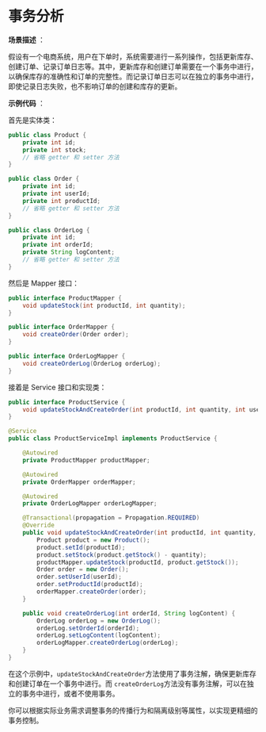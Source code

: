 # 事务分析


 **场景描述** ：

假设有一个电商系统，用户在下单时，系统需要进行一系列操作，包括更新库存、创建订单、记录订单日志等。其中，更新库存和创建订单需要在一个事务中进行，以确保库存的准确性和订单的完整性。而记录订单日志可以在独立的事务中进行，即使记录日志失败，也不影响订单的创建和库存的更新。

 **示例代码** ：

首先是实体类：

```java
public class Product {
    private int id;
    private int stock;
    // 省略 getter 和 setter 方法
}

public class Order {
    private int id;
    private int userId;
    private int productId;
    // 省略 getter 和 setter 方法
}

public class OrderLog {
    private int id;
    private int orderId;
    private String logContent;
    // 省略 getter 和 setter 方法
}
```

然后是 Mapper 接口：

```java
public interface ProductMapper {
    void updateStock(int productId, int quantity);
}

public interface OrderMapper {
    void createOrder(Order order);
}

public interface OrderLogMapper {
    void createOrderLog(OrderLog orderLog);
}
```

接着是 Service 接口和实现类：

```java
public interface ProductService {
    void updateStockAndCreateOrder(int productId, int quantity, int userId);
}

@Service
public class ProductServiceImpl implements ProductService {

    @Autowired
    private ProductMapper productMapper;

    @Autowired
    private OrderMapper orderMapper;

    @Autowired
    private OrderLogMapper orderLogMapper;

    @Transactional(propagation = Propagation.REQUIRED)
    @Override
    public void updateStockAndCreateOrder(int productId, int quantity, int userId) {
        Product product = new Product();
        product.setId(productId);
        product.setStock(product.getStock() - quantity);
        productMapper.updateStock(productId, product.getStock());
        Order order = new Order();
        order.setUserId(userId);
        order.setProductId(productId);
        orderMapper.createOrder(order);
    }

    public void createOrderLog(int orderId, String logContent) {
        OrderLog orderLog = new OrderLog();
        orderLog.setOrderId(orderId);
        orderLog.setLogContent(logContent);
        orderLogMapper.createOrderLog(orderLog);
    }
}
```

在这个示例中，`updateStockAndCreateOrder`方法使用了事务注解，确保更新库存和创建订单在一个事务中进行。而 `createOrderLog`方法没有事务注解，可以在独立的事务中进行，或者不使用事务。

你可以根据实际业务需求调整事务的传播行为和隔离级别等属性，以实现更精细的事务控制。
